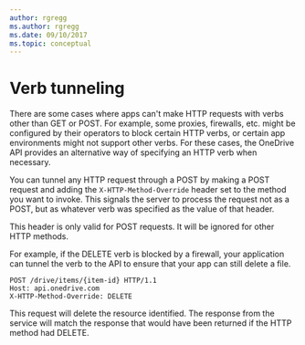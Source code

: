 ```yaml
---
author: rgregg
ms.author: rgregg
ms.date: 09/10/2017
ms.topic: conceptual
---
```

# Verb tunneling

There are some cases where apps can't make HTTP requests with verbs other than
GET or POST. For example, some proxies, firewalls, etc. might be configured by
their operators to block certain HTTP verbs, or certain app environments might
not support other verbs. For these cases, the OneDrive API provides an
alternative way of specifying an HTTP verb when necessary.

You can tunnel any HTTP request through a POST by making a POST request and
adding the `X-HTTP-Method-Override` header set to the method you want to invoke.
This signals the server to process the request not as a POST, but as whatever
verb was specified as the value of that header.

This header is only valid for POST requests. It will be ignored for other HTTP
methods.

For example, if the DELETE verb is blocked by a firewall, your application can
tunnel the verb to the API to ensure that your app can still delete a file.


```http
POST /drive/items/{item-id} HTTP/1.1
Host: api.onedrive.com
X-HTTP-Method-Override: DELETE
```

This request will delete the resource identified. The response from the service
will match the response that would have been returned if the HTTP method had
DELETE.

<!-- {
  "type": "#page.annotation",
  "description": "Verb tunneling enables a client that doesn't support all HTTP verbs to work.",
  "keywords": "verb,tunneling,tunnelling,post",
  "section": "documentation"
} -->
